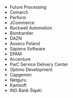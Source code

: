 * Future Processing
* Comarch
* Perform
* JCommerce
* Rockwell Automation
* Bombardier
* DAZN
* Asseco Poland
* Sapiens Software
* EPAM
* Accenture
* PwC Service Delivery Center
* Optimo Development
* Capgemini
* Netguru
* Kamsoft
* ING Bank Śląski
